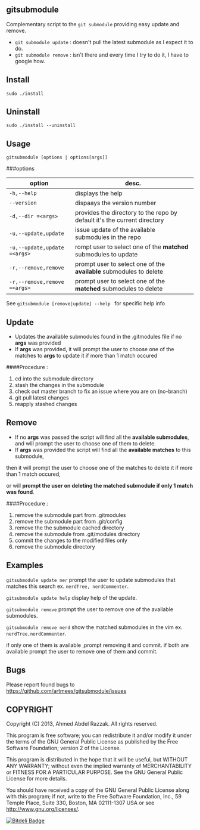 gitsubmodule
------------
Complementary script to the `git submodule` providing easy update and remove.
* `git submodule update` : doesn't pull the latest submodule as I expect it to do.
* `git submodule remove` : isn't there and every time I try to do it, I have to google how.
 
Install
-
`sudo ./install`

Uninstall
-
`sudo ./install --uninstall`

Usage
-
`gitsubmodule [options | options[args]]`

###options

| option      |  desc. |
|-------------|--------|
| `-h,--help` |  displays the help|
| `--version` |  dispaays the version number|
| `-d,--dir =<args>`  |  provides the directory to the repo by default it's the current directory |
| `-u,--update,update` | issue update of the available submodules in the repo |
| `-u,--update,update =<args>` | rompt user to select one of the __matched__ submodules to update |
| `-r,--remove,remove` | prompt user to select one of the __available__ submodules to delete |
| `-r,--remove,remove =<args>`| prompt user to select one of the __matched__ submodules to delete |

See `gitsubmodule [remove|update] --help ` for specific help info

Update
-
* Updates the available submodules found in the .gitmodules file if no __args__ was provided
* If __args__ was provided, it will prompt the user to choose one of the matches to __args__ to update it
 if more than 1 match occured

####Procedure :
1. cd into the submodule directory
2. stash the changes in the submodule
3. check out master branch to fix an issue where you are on (no-branch)
4. git pull latest changes
5. reapply stashed changes

Remove
-
* If no __args__ was passed the script will find all the __available submodules__, and will prompt the user to choose one of them to delete.
* If __args__ was provided the script will find all the __available matches__ to this submodule,

then it will prompt the user to choose one of the matches to delete it if more than 1 match occured, 

or will __prompt the user on deleting the matched submodule if only 1 match was found__.

####Procedure :
1. remove the submodule part from .gitmodules
2. remove the submodule part from .git/config
3. remove the the submodule cached directory
4. remove the submodule from .git/modules directory
5. commit the changes to the modified files only
6. remove the submodule directory

Examples
-
`gitsubmodule update ner` prompt the user to update submodules that matches this search ex. `nerdTree, nerdCommenter`.

`gitsubmodule update help` display help of the update.

`gitsubmodule remove` prompt the user to remove one of the available submodules.

`gitsubmodule remove nerd` show the matched submodules in the vim ex. `nerdTree,nerdCommenter`.

 if only one of them is available ,prompt removing it and commit.
 if both are available prompt the user to remove one of them and commit.

Bugs
-
Please report found bugs to <https://github.com/artmees/gitsubmodule/issues>

COPYRIGHT
---------
Copyright (C) 2013, Ahmed Abdel Razzak. All rights reserved.

This program is free software; you can redistribute it and/or modify it under the terms of the GNU General Public License as published by the
Free Software Foundation; version 2 of the License.

This program is distributed in the hope that it will be useful, but WITHOUT ANY WARRANTY; without even the implied warranty of MERCHANTABILITY or
FITNESS FOR A PARTICULAR PURPOSE. See the GNU General Public License for more details.

You should have received a copy of the GNU General Public License along with this program; if not, write to the Free Software Foundation, Inc., 59
Temple Place, Suite 330, Boston, MA 02111-1307 USA or see http://www.gnu.org/licenses/.


[![Bitdeli Badge](https://d2weczhvl823v0.cloudfront.net/artmees/gitsubmodule/trend.png)](https://bitdeli.com/free "Bitdeli Badge")

